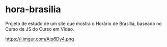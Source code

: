 # hora-brasilia
Projeto de estudo de um site que mostra o Horário de Brasília, baseado no Curso de JS do Curso em Vídeo.

https://i.imgur.com/Ajp6Dy4.png
